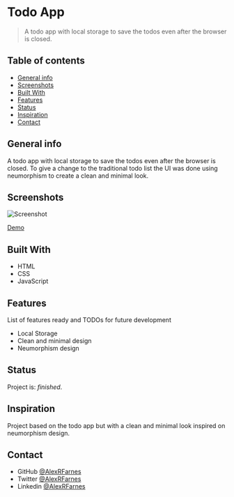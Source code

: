 # Todo App

> A todo app with local storage to save the todos even after the browser is closed.

## Table of contents

- [General info](#general-info)
- [Screenshots](#screenshots)
- [Built With](#built-with)
- [Features](#features)
- [Status](#status)
- [Inspiration](#inspiration)
- [Contact](#contact)

## General info

A todo app with local storage to save the todos even after the browser is closed. To give a change to the traditional todo list the UI was done using neumorphism to create a clean and minimal look. 

## Screenshots

![Screenshot]()

[Demo]()

## Built With

- HTML
- CSS
- JavaScript

## Features

List of features ready and TODOs for future development

- Local Storage
- Clean and minimal design
- Neumorphism design

## Status

Project is: _finished_.

## Inspiration

Project based on the todo app but with a clean and minimal look inspired on neumorphism design.

## Contact

- GitHub [@AlexRFarnes](https://github.com/AlexRFarnes)
- Twitter [@AlexRFarnes](https://twitter.com/alexrfarnes)
- Linkedin [@AlexRFarnes](https://www.linkedin.com/in/alexrfarnes/)
